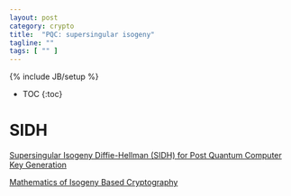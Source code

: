 ```yaml
---
layout: post
category: crypto
title:  "PQC: supersingular isogeny"
tagline: ""
tags: [ "" ] 
---
```

{% include JB/setup %}

* TOC
{:toc}

# SIDH

[Supersingular Isogeny Diffie-Hellman (SIDH) for Post Quantum Computer Key Generation](https://medium.com/coinmonks/supersingular-isogeny-diffie-hellman-sidh-for-post-quantum-computer-key-generation-6742d2ea78dc)

[Mathematics of Isogeny Based Cryptography](https://arxiv.org/pdf/1711.04062.pdf)


